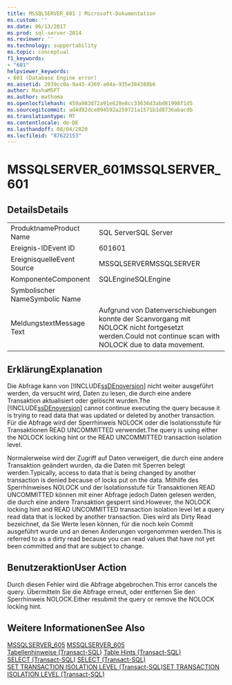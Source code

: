 ```yaml
---
title: MSSQLSERVER_601 | Microsoft-Dokumentation
ms.custom: ''
ms.date: 06/13/2017
ms.prod: sql-server-2014
ms.reviewer: ''
ms.technology: supportability
ms.topic: conceptual
f1_keywords:
- "601"
helpviewer_keywords:
- 601 (Database Engine error)
ms.assetid: 2039cc0a-9a43-4369-a04a-935e384388b6
author: MashaMSFT
ms.author: mathoma
ms.openlocfilehash: 459a983d72a91e628e8cc33636d3abd81998f1d5
ms.sourcegitcommit: ad4d92dce894592a259721a1571b1d8736abacdb
ms.translationtype: MT
ms.contentlocale: de-DE
ms.lasthandoff: 08/04/2020
ms.locfileid: "87622153"
---
```

# <a name="mssqlserver_601"></a><span data-ttu-id="5669b-102">MSSQLSERVER_601</span><span class="sxs-lookup"><span data-stu-id="5669b-102">MSSQLSERVER_601</span></span>
    
## <a name="details"></a><span data-ttu-id="5669b-103">Details</span><span class="sxs-lookup"><span data-stu-id="5669b-103">Details</span></span>  
  
|||  
|-|-|  
|<span data-ttu-id="5669b-104">Produktname</span><span class="sxs-lookup"><span data-stu-id="5669b-104">Product Name</span></span>|<span data-ttu-id="5669b-105">SQL Server</span><span class="sxs-lookup"><span data-stu-id="5669b-105">SQL Server</span></span>|  
|<span data-ttu-id="5669b-106">Ereignis-ID</span><span class="sxs-lookup"><span data-stu-id="5669b-106">Event ID</span></span>|<span data-ttu-id="5669b-107">601</span><span class="sxs-lookup"><span data-stu-id="5669b-107">601</span></span>|  
|<span data-ttu-id="5669b-108">Ereignisquelle</span><span class="sxs-lookup"><span data-stu-id="5669b-108">Event Source</span></span>|<span data-ttu-id="5669b-109">MSSQLSERVER</span><span class="sxs-lookup"><span data-stu-id="5669b-109">MSSQLSERVER</span></span>|  
|<span data-ttu-id="5669b-110">Komponente</span><span class="sxs-lookup"><span data-stu-id="5669b-110">Component</span></span>|<span data-ttu-id="5669b-111">SQLEngine</span><span class="sxs-lookup"><span data-stu-id="5669b-111">SQLEngine</span></span>|  
|<span data-ttu-id="5669b-112">Symbolischer Name</span><span class="sxs-lookup"><span data-stu-id="5669b-112">Symbolic Name</span></span>||  
|<span data-ttu-id="5669b-113">Meldungstext</span><span class="sxs-lookup"><span data-stu-id="5669b-113">Message Text</span></span>|<span data-ttu-id="5669b-114">Aufgrund von Datenverschiebungen konnte der Scanvorgang mit NOLOCK nicht fortgesetzt werden.</span><span class="sxs-lookup"><span data-stu-id="5669b-114">Could not continue scan with NOLOCK due to data movement.</span></span>|  
  
## <a name="explanation"></a><span data-ttu-id="5669b-115">Erklärung</span><span class="sxs-lookup"><span data-stu-id="5669b-115">Explanation</span></span>  
 <span data-ttu-id="5669b-116">Die Abfrage kann von [!INCLUDE[ssDEnoversion](../../includes/ssdenoversion-md.md)] nicht weiter ausgeführt werden, da versucht wird, Daten zu lesen, die durch eine andere Transaktion aktualisiert oder gelöscht wurden.</span><span class="sxs-lookup"><span data-stu-id="5669b-116">The [!INCLUDE[ssDEnoversion](../../includes/ssdenoversion-md.md)] cannot continue executing the query because it is trying to read data that was updated or deleted by another transaction.</span></span> <span data-ttu-id="5669b-117">Für die Abfrage wird der Sperrhinweis NOLOCK oder die Isolationsstufe für Transaktionen READ UNCOMMITTED verwendet.</span><span class="sxs-lookup"><span data-stu-id="5669b-117">The query is using either the NOLOCK locking hint or the READ UNCOMMITTED transaction isolation level.</span></span>  
  
 <span data-ttu-id="5669b-118">Normalerweise wird der Zugriff auf Daten verweigert, die durch eine andere Transaktion geändert wurden, da die Daten mit Sperren belegt werden.</span><span class="sxs-lookup"><span data-stu-id="5669b-118">Typically, access to data that is being changed by another transaction is denied because of locks put on the data.</span></span> <span data-ttu-id="5669b-119">Mithilfe des Sperrhinweises NOLOCK und der Isolationsstufe für Transaktionen READ UNCOMMITTED können mit einer Abfrage jedoch Daten gelesen werden, die durch eine andere Transaktion gesperrt sind.</span><span class="sxs-lookup"><span data-stu-id="5669b-119">However, the NOLOCK locking hint and READ UNCOMMITTED transaction isolation level let a query read data that is locked by another transaction.</span></span> <span data-ttu-id="5669b-120">Dies wird als Dirty Read bezeichnet, da Sie Werte lesen können, für die noch kein Commit ausgeführt wurde und an denen Änderungen vorgenommen werden.</span><span class="sxs-lookup"><span data-stu-id="5669b-120">This is referred to as a dirty read because you can read values that have not yet been committed and that are subject to change.</span></span>  
  
## <a name="user-action"></a><span data-ttu-id="5669b-121">Benutzeraktion</span><span class="sxs-lookup"><span data-stu-id="5669b-121">User Action</span></span>  
 <span data-ttu-id="5669b-122">Durch diesen Fehler wird die Abfrage abgebrochen.</span><span class="sxs-lookup"><span data-stu-id="5669b-122">This error cancels the query.</span></span> <span data-ttu-id="5669b-123">Übermitteln Sie die Abfrage erneut, oder entfernen Sie den Sperrhinweis NOLOCK.</span><span class="sxs-lookup"><span data-stu-id="5669b-123">Either resubmit the query or remove the NOLOCK locking hint.</span></span>  
  
## <a name="see-also"></a><span data-ttu-id="5669b-124">Weitere Informationen</span><span class="sxs-lookup"><span data-stu-id="5669b-124">See Also</span></span>  
 <span data-ttu-id="5669b-125">[MSSQLSERVER_605](mssqlserver-605-database-engine-error.md) </span><span class="sxs-lookup"><span data-stu-id="5669b-125">[MSSQLSERVER_605](mssqlserver-605-database-engine-error.md) </span></span>  
 <span data-ttu-id="5669b-126">[Tabellenhinweise &#40;Transact-SQL&#41;](/sql/t-sql/queries/hints-transact-sql-table) </span><span class="sxs-lookup"><span data-stu-id="5669b-126">[Table Hints &#40;Transact-SQL&#41;](/sql/t-sql/queries/hints-transact-sql-table) </span></span>  
 <span data-ttu-id="5669b-127">[SELECT &#40;Transact-SQL&#41;](/sql/t-sql/queries/select-transact-sql) </span><span class="sxs-lookup"><span data-stu-id="5669b-127">[SELECT &#40;Transact-SQL&#41;](/sql/t-sql/queries/select-transact-sql) </span></span>  
 [<span data-ttu-id="5669b-128">SET TRANSACTION ISOLATION LEVEL &#40;Transact-SQL&#41;</span><span class="sxs-lookup"><span data-stu-id="5669b-128">SET TRANSACTION ISOLATION LEVEL &#40;Transact-SQL&#41;</span></span>](/sql/t-sql/statements/set-transaction-isolation-level-transact-sql)  
  
  
